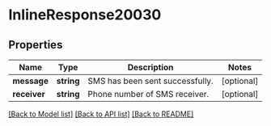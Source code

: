 # InlineResponse20030

## Properties
Name | Type | Description | Notes
------------ | ------------- | ------------- | -------------
**message** | **string** | SMS has been sent successfully. | [optional] 
**receiver** | **string** | Phone number of SMS receiver. | [optional] 

[[Back to Model list]](../../README.md#documentation-for-models) [[Back to API list]](../../README.md#documentation-for-api-endpoints) [[Back to README]](../../README.md)

